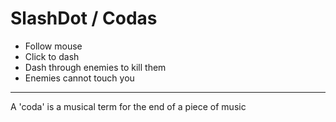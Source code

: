 # SlashDot / Codas
- Follow mouse
- Click to dash
- Dash through enemies to kill them
- Enemies cannot touch you

---
A 'coda' is a musical term for the end of a piece of music
